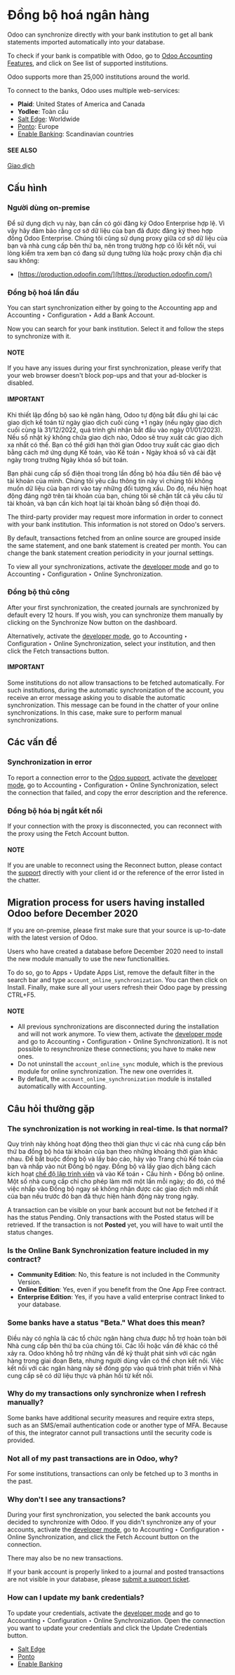 # Đồng bộ hoá ngân hàng

Odoo can synchronize directly with your bank institution to get all bank statements imported
automatically into your database.

To check if your bank is compatible with Odoo, go to [Odoo Accounting Features](https://www.odoo.com/page/accounting-features), and click on
See list of supported institutions.

Odoo supports more than 25,000 institutions around the world.

To connect to the banks, Odoo uses multiple web-services:

- **Plaid**: United States of America and Canada
- **Yodlee**: Toàn cầu
- [Salt Edge](saltedge.md): Worldwide
- [Ponto](ponto.md): Europe
- [Enable Banking](enablebanking.md): Scandinavian countries

#### SEE ALSO
[Giao dịch](../transactions.md)

## Cấu hình

### Người dùng on-premise

Để sử dụng dịch vụ này, bạn cần có gói đăng ký Odoo Enterprise hợp lệ. Vì vậy hãy đảm bảo rằng cơ sở dữ liệu của bạn đã được đăng ký theo hợp đồng Odoo Enterprise. Chúng tôi cũng sử dụng proxy giữa cơ sở dữ liệu của bạn và nhà cung cấp bên thứ ba, nên trong trường hợp có lỗi kết nối, vui lòng kiểm tra xem bạn có đang sử dụng tường lửa hoặc proxy chặn địa chỉ sau không:

- [https://production.odoofin.com/](https://production.odoofin.com/)

### Đồng bộ hoá lần đầu

You can start synchronization either by going to the Accounting app and
Accounting ‣ Configuration ‣ Add a Bank Account.

Now you can search for your bank institution. Select it and follow the steps to synchronize with it.

#### NOTE
If you have any issues during your first synchronization, please verify that your
web browser doesn't block pop-ups and that your ad-blocker is disabled.

#### IMPORTANT
Khi thiết lập đồng bộ sao kê ngân hàng, Odoo tự động bắt đầu ghi lại các giao dịch kế toán từ ngày giao dịch cuối cùng +1 ngày (nếu ngày giao dịch cuối cùng là 31/12/2022, quá trình ghi nhận bắt đầu vào ngày 01/01/2023). Nếu sổ nhật ký không chứa giao dịch nào, Odoo sẽ truy xuất các giao dịch xa nhất có thể. Bạn có thể giới hạn thời gian Odoo truy xuất các giao dịch bằng cách mở ứng dụng Kế toán, vào Kế toán ‣ Ngày khoá sổ và cài đặt ngày trong trường Ngày khóa sổ bút toán.

Bạn phải cung cấp số điện thoại trong lần đồng bộ hóa đầu tiên để bảo vệ tài khoản của mình. Chúng tôi yêu cầu thông tin này vì chúng tôi không muốn dữ liệu của bạn rơi vào tay những đối tượng xấu. Do đó, nếu hiện hoạt động đáng ngờ trên tài khoản của bạn, chúng tôi sẽ chặn tất cả yêu cầu từ tài khoản, và bạn cần kích hoạt lại tài khoản bằng số điện thoại đó.

The third-party provider may request more information in order to connect with your bank
institution. This information is not stored on Odoo's servers.

By default, transactions fetched from an online source are grouped inside the same statement, and
one bank statement is created per month. You can change the bank statement creation periodicity
in your journal settings.

To view all your synchronizations, activate the [developer mode](../../../../general/developer_mode.md#developer-mode) and go to
Accounting ‣ Configuration ‣ Online Synchronization.

### Đồng bộ thủ công

After your first synchronization, the created journals are synchronized by default every 12 hours.
If you wish, you can synchronize them manually by clicking on the Synchronize Now button
on the dashboard.

Alternatively, activate the [developer mode](../../../../general/developer_mode.md#developer-mode), go to
Accounting ‣ Configuration ‣ Online Synchronization, select your institution,
and then click the Fetch transactions button.

#### IMPORTANT
Some institutions do not allow transactions to be fetched automatically. For such institutions,
during the automatic synchronization of the account, you receive an error message asking you to
disable the automatic synchronization. This message can be found in the chatter of your online
synchronizations. In this case, make sure to perform manual synchronizations.

## Các vấn đề

### Synchronization in error

To report a connection error to the [Odoo support](https://www.odoo.com/help), activate the
[developer mode](../../../../general/developer_mode.md#developer-mode), go to Accounting ‣ Configuration ‣
Online Synchronization, select the connection that failed, and copy the error description and the
reference.

### Đồng bộ hóa bị ngắt kết nối

If your connection with the proxy is disconnected, you can reconnect with the proxy using the
Fetch Account button.

#### NOTE
If you are unable to reconnect using the Reconnect button, please contact the
[support](https://www.odoo.com/help) directly with your client id or the reference of the error
listed in the chatter.

<a id="migrationonlinesync"></a>

## Migration process for users having installed Odoo before December 2020

If you are on-premise, please first make sure that your source is up-to-date with the latest version
of Odoo.

Users who have created a database before December 2020 need to install the new module manually to
use the new functionalities.

To do so, go to Apps ‣ Update Apps List, remove the default filter in the search
bar and type `account_online_synchronization`. You can then click on Install.
Finally, make sure all your users refresh their Odoo page by pressing CTRL+F5.

#### NOTE
- All previous synchronizations are disconnected during the installation and will not work
  anymore. To view them, activate the [developer mode](../../../../general/developer_mode.md#developer-mode) and go to
  Accounting ‣ Configuration ‣ Online Synchronization). It is not possible
  to resynchronize these connections; you have to make new ones.
- Do not uninstall the `account_online_sync` module, which is the previous module for online
  synchronization. The new one overrides it.
- By default, the `account_online_synchronization` module is installed automatically with
  Accounting.

## Câu hỏi thường gặp

### The synchronization is not working in real-time. Is that normal?

Quy trình này không hoạt động theo thời gian thực vì các nhà cung cấp bên thứ ba đồng bộ hóa tài khoản của bạn theo những khoảng thời gian khác nhau. Để bắt buộc đồng bộ và lấy báo cáo, hãy vào Trang chủ Kế toán của bạn và nhấp vào nút Đồng bộ ngay. Đồng bộ và lấy giao dịch bằng cách kích hoạt [chế độ lập trình viên](../../../../general/developer_mode.md#developer-mode) và vào Kế toán ‣ Cấu hình ‣ Đồng bộ online. Một số nhà cung cấp chỉ cho phép làm mới một lần mỗi ngày; do đó, có thể việc nhấp vào Đồng bộ ngay sẽ không nhận được các giao dịch mới nhất của bạn nếu trước đó bạn đã thực hiện hành động này trong ngày.

A transaction can be visible on your bank account but not be fetched if it has the status
Pending. Only transactions with the Posted status will be retrieved. If the
transaction is not **Posted** yet, you will have to wait until the status changes.

### Is the Online Bank Synchronization feature included in my contract?

- **Community Edition**: No, this feature is not included in the Community Version.
- **Online Edition**: Yes, even if you benefit from the One App Free contract.
- **Enterprise Edition**: Yes, if you have a valid enterprise contract linked to your database.

### Some banks have a status "Beta." What does this mean?

Điều này có nghĩa là các tổ chức ngân hàng chưa được hỗ trợ hoàn toàn bởi Nhà cung cấp bên thứ ba của chúng tôi. Các lỗi hoặc vấn đề khác có thể xảy ra. Odoo không hỗ trợ những vấn đề kỹ thuật phát sinh với các ngân hàng trong giai đoạn Beta, nhưng người dùng vẫn có thể chọn kết nối. Việc kết nối với các ngân hàng này sẽ đóng góp vào quá trình phát triển vì Nhà cung cấp sẽ có dữ liệu thực và phản hồi từ kết nối.

### Why do my transactions only synchronize when I refresh manually?

Some banks have additional security measures and require extra steps, such as an SMS/email
authentication code or another type of MFA. Because of this, the integrator cannot pull transactions
until the security code is provided.

### Not all of my past transactions are in Odoo, why?

For some institutions, transactions can only be fetched up to 3 months in the past.

### Why don't I see any transactions?

During your first synchronization, you selected the bank accounts you decided to synchronize with
Odoo. If you didn't synchronize any of your accounts, activate the [developer mode](../../../../general/developer_mode.md#developer-mode), go to Accounting ‣ Configuration ‣ Online Synchronization,
and click the Fetch Account button on the connection.

There may also be no new transactions.

If your bank account is properly linked to a journal and posted transactions are not visible in your
database, please [submit a support ticket](https://www.odoo.com/help).

### How can I update my bank credentials?

To update your credentials, activate the [developer mode](../../../../general/developer_mode.md#developer-mode) and go to
Accounting ‣ Configuration ‣ Online Synchronization. Open the connection you
want to update your credentials and click the Update Credentials button.

* [Salt Edge](saltedge.md)
* [Ponto](ponto.md)
* [Enable Banking](enablebanking.md)
